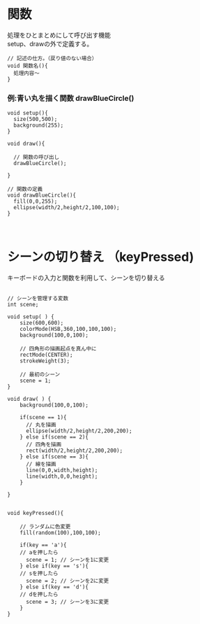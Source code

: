 # 関数

処理をひとまとめにして呼び出す機能<br>
setup、drawの外で定義する。<br>

```
// 記述の仕方。（戻り値のない場合）
void 関数名(){
  処理内容〜
}

```

<!--<img src="https://github.com/55Kaerukun/Processing/blob/master/images/function.png" width="800px">-->

### 例:青い丸を描く関数 drawBlueCircle()
```
void setup(){
  size(500,500);
  background(255);
}

void draw(){

  // 関数の呼び出し
  drawBlueCircle();
  
}

// 関数の定義
void drawBlueCircle(){
  fill(0,0,255);
  ellipse(width/2,height/2,100,100);
}

```

<br>

# シーンの切り替え （keyPressed)

キーボードの入力と関数を利用して、シーンを切り替える<br>

```

// シーンを管理する変数
int scene;

void setup( ) {
    size(600,600);
    colorMode(HSB,360,100,100,100);
    background(100,0,100);

    // 四角形の描画起点を真ん中に
    rectMode(CENTER);
    strokeWeight(3);
    
    // 最初のシーン
    scene = 1;
}

void draw( ) {
    background(100,0,100);
    
    if(scene == 1){
      // 丸を描画
      ellipse(width/2,height/2,200,200);
    } else if(scene == 2){
      // 四角を描画
      rect(width/2,height/2,200,200);
    } else if(scene == 3){
      // 線を描画
      line(0,0,width,height);
      line(width,0,0,height);
    }
    
}


void keyPressed(){
  
    // ランダムに色変更
    fill(random(100),100,100);
  
    if(key == 'a'){
    // aを押したら      
      scene = 1; // シーンを1に変更  
    } else if(key == 's'){
    // sを押したら
      scene = 2; // シーンを2に変更
    } else if(key == 'd'){
    // dを押したら
      scene = 3; // シーンを3に変更
    }
}

```
